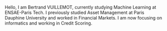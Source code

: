 Hello, I am Bertrand VUILLEMOT, currently studying Machine Learning at ENSAE-Paris Tech. I previously studied Asset Management at Paris Dauphine University and worked in Financial Markets.
I am now focusing on informatics and working in Credit Scoring. 
